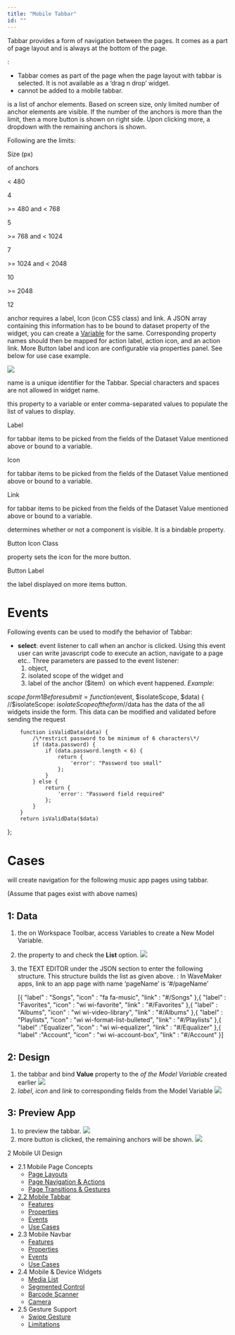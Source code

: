 ```yaml
---
title: "Mobile Tabbar"
id: ""
---
```


Tabbar provides a form of navigation between the pages. It comes as a part of page layout and is always at the bottom of the page.

:

- Tabbar comes as part of the page when the page layout with tabbar is selected. It is not available as a ‘drag n drop’ widget.
- cannot be added to a mobile tabbar.

is a list of anchor elements. Based on screen size, only limited number of anchor elements are visible. If the number of the anchors is more than the limit, then a more button is shown on right side. Upon clicking more, a dropdown with the remaining anchors is shown.

Following are the limits:

Size (px)

of anchors

< 480

4

\>= 480 and < 768

5

\>= 768 and < 1024

7

\>= 1024 and < 2048

10

\>= 2048

12

anchor requires a label, Icon (icon CSS class) and link. A JSON array containing this information has to be bound to dataset property of the widget, you can create a [Variable](/learn/app-development/variables/model-variable/) for the same. Corresponding property names should then be mapped for action label, action icon, and an action link. More Button label and icon are configurable via properties panel. See below for use case example.

[![](../assets/tabbar_props.png)](../assets/tabbar_props.png)

name is a unique identifier for the Tabbar. Special characters and spaces are not allowed in widget name.

this property to a variable or enter comma-separated values to populate the list of values to display.

Label

for tabbar items to be picked from the fields of the Dataset Value mentioned above or bound to a variable.

Icon

for tabbar items to be picked from the fields of the Dataset Value mentioned above or bound to a variable.

Link

for tabbar items to be picked from the fields of the Dataset Value mentioned above or bound to a variable.

determines whether or not a component is visible. It is a bindable property.

Button Icon Class

property sets the icon for the more button.

Button Label

the label displayed on more items button.

# Events

Following events can be used to modify the behavior of Tabbar:

- **select**: event listener to call when an anchor is clicked. Using this event user can write javascript code to execute an action, navigate to a page etc.. Three parameters are passed to the event listener:
    1. object,
    2. isolated scope of the widget and
    3. label of the anchor ($item)  on which event happened. _Example_:

$scope.form1Beforesubmit = function ($event, $isolateScope, $data) { 
//$isolateScope: $isolateScope of the form
//$data has the data of the all widgets inside the form. This data can be modified and validated before sending the request 

        function isValidData(data) {
            /\*restrict password to be minimum of 6 characters\*/
            if (data.password) {
                if (data.password.length < 6) {
                    return {
                        'error': "Password too small"
                    };
                }
            } else {
                return {
                    'error': "Password field required"
                };
            }
        }
        return isValidData($data)
};

# Cases

will create navigation for the following music app pages using tabbar.

(Assume that pages exist with above names)

## 1: Data

1. the on Workspace Toolbar, access Variables to create a New Model Variable.
2. the property to and check the **List** option. [![](../assets/tabbar_statvar.png)](../assets/tabbar_statvar.png)
3. the TEXT EDITOR under the JSON section to enter the following structure. This structure builds the list as given above. : In WaveMaker apps, link to an app page with name ‘pageName’ is ‘#/pageName’
    
    \[{
    	"label" : "Songs",
    	"icon" : "fa fa-music",
    	"link" : "#/Songs"
    },{
    	"label" : "Favorites",
    	"icon" : "wi wi-favorite",
    	"link" : "#/Favorites"
    },{
    	"label" : "Albums",
    	"icon" : "wi wi-video-library",
    	"link" : "#/Albums"
    },{
    	"label" : "Playlists",
    	"icon" : "wi wi-format-list-bulleted",
    	"link" : "#/Playlists"
    },{
    	"label" :"Equalizer",
    	"icon" : "wi wi-equalizer",
    	"link" : "#/Equalizer"
    },{
    	"label" :"Account",
    	"icon" : "wi wi-account-box",
    	"link" : "#/Account"
    }\]
    

## 2: Design

1. the tabbar and bind **Value** property to the _of the Model Variable_ created earlier [![](../assets/tabbar_bind.png)](../assets/tabbar_bind.png)
2. _label_, _icon_ and _link_ to corresponding fields from the Model Variable [![](../assets/tabbar_props_ex.png)](../assets/tabbar_props_ex.png)

## 3: Preview App

1. to preview the tabbar. [![](../assets/tabbar_run1.png)](../assets/tabbar_run1.png)
2. more button is clicked, the remaining anchors will be shown. [![](../assets/tabbar_run2.png)](../assets/tabbar_run2.png)

2 Mobile UI Design

- 2.1 Mobile Page Concepts
    - [Page Layouts](/learn/hybrid-mobile/mobile-page-concepts/#page-layouts)
    - [Page Navigation & Actions](/learn/hybrid-mobile/mobile-page-concepts/#page-navigation-actions)
    - [Page Transitions & Gestures](/learn/hybrid-mobile/mobile-page-concepts/#page-transitions-gestures)
- [2.2 Mobile Tabbar](#)
    - [Features](#features)
    - [Properties](#properties)
    - [Events](#events)
    - [Use Cases](#use-cases)
- 2.3 Mobile Navbar
    - [Features](/learn/hybrid-mobile/mobile-navbar/#features)
    - [Properties](/learn/hybrid-mobile/mobile-navbar/#properties)
    - [Events](/learn/hybrid-mobile/mobile-navbar/#events)
    - [Use Cases](/learn/hybrid-mobile/mobile-navbar/#use-cases)
- 2.4 Mobile & Device Widgets
    - [Media List](/learn/app-development/widgets/mobile-widgets/media-list/)
    - [Segmented Control](/learn/app-development/widgets/mobile-widgets/segmented-control/)
    - [Barcode Scanner](/learn/app-development/widgets/mobile-widgets/barcode-scanner/)
    - [Camera](/learn/app-development/widgets/mobile-widgets/camera/)
- 2.5 Gesture Support
    - [Swipe Gesture](/learn/hybrid-mobile/gesture-support/#swipe)
    - [Limitations](/learn/hybrid-mobile/gesture-support/#limit)
